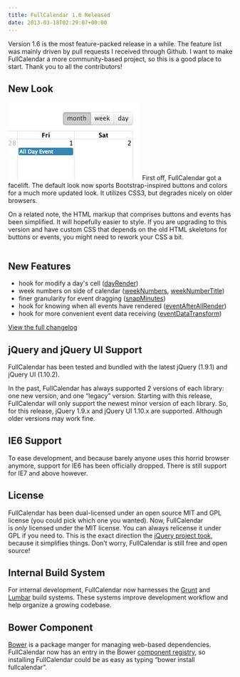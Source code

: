 ```yaml
---
title: FullCalendar 1.6 Released
date: 2013-03-18T02:29:07+00:00
---
```


Version 1.6 is the most feature-packed release in a while. The feature list was mainly driven by pull requests I received through Github. I want to make FullCalendar a more community-based project, so this is a good place to start. Thank you to all the contributors!


## New Look

<img class="size-full wp-image-22 alignright" alt="6972035_orig" src="/assets/images/blog/2013/03/6972035_orig.png" width="297" height="176" /> First off, FullCalendar got a facelift. The default look now sports Bootstrap-inspired buttons and colors for a much more updated look. It utilizes CSS3, but degrades nicely on older browsers.

On a related note, the HTML markup that comprises buttons and events has been simplified. It will hopefully easier to style. If you are upgrading to this version and have custom CSS that depends on the old HTML skeletons for buttons or events, you might need to rework your CSS a bit.

<hr style="clear: both; visibility: hidden; width: 100%;" />


## New Features

- hook for modify a day's cell  ([dayRender](http://arshaw.com/fullcalendar/docs/display/dayRender/))
- week numbers on side of calendar ([weekNumbers](http://arshaw.com/fullcalendar/docs/display/weekNumbers/), [weekNumberTitle](http://arshaw.com/fullcalendar/docs/text/weekNumberTitle/))
- finer granularity for event dragging ([snapMinutes](http://arshaw.com/fullcalendar/docs/agenda/snapMinutes/))
- hook for knowing when all events have rendered ([eventAfterAllRender](http://arshaw.com/fullcalendar/docs/event_rendering/eventAfterAllRender/))
- hook for more convenient event data receiving ([eventDataTransform](http://arshaw.com/fullcalendar/docs/event_data/eventDataTransform/))

[View the full changelog](http://arshaw.com/js/fullcalendar-1.6.0/changelog.txt)


## jQuery and jQuery UI Support

FullCalendar has been tested and bundled with the latest jQuery (1.9.1) and jQuery UI (1.10.2).

In the past, FullCalendar has always supported 2 versions of each library: one new version, and one &#8220;legacy&#8221; version. Starting with this release, FullCalendar will only support the newest minor version of each library. So, for this release, jQuery 1.9.x and jQuery UI 1.10.x are supported. Although older versions may work fine.


## IE6 Support

To ease development, and because barely anyone uses this horrid browser anymore, support for IE6 has been officially dropped. There is still support for IE7 and above however.


## License

FullCalendar has been dual-licensed under an open source MIT and GPL license (you could pick which one you wanted). Now, FullCalendar is <em>only</em> licensed under the MIT license. You can always relicense it under GPL if you need to. This is the exact direction the <a title="" href="http://blog.jquery.com/2012/09/10/jquery-licensing-changes/">jQuery project took</a>, because it simplifies things. Don&#8217;t worry, FullCalendar is still free and open source!


## Internal Build System

For internal development, FullCalendar now harnesses the <a href="http://gruntjs.com/">Grunt</a> and <a href="http://walmartlabs.github.com/lumbar/">Lumbar</a> build systems. These systems improve development workflow and help organize a growing codebase.


## Bower Component

<a href="http://twitter.github.com/bower/">Bower</a> is a package manger for managing web-based dependencies. FullCalendar now has an entry in the Bower <a href="http://sindresorhus.com/bower-components/">component registry</a>, so installing FullCalendar could be as easy as typing &#8220;bower install fullcalendar&#8221;.
